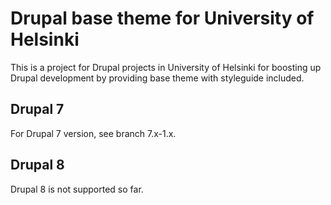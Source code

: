# Drupal base theme for University of Helsinki
This is a project for Drupal projects in University of Helsinki for boosting up
Drupal development by providing base theme with styleguide included.

## Drupal 7
For Drupal 7 version, see branch 7.x-1.x.

## Drupal 8
Drupal 8 is not supported so far.
